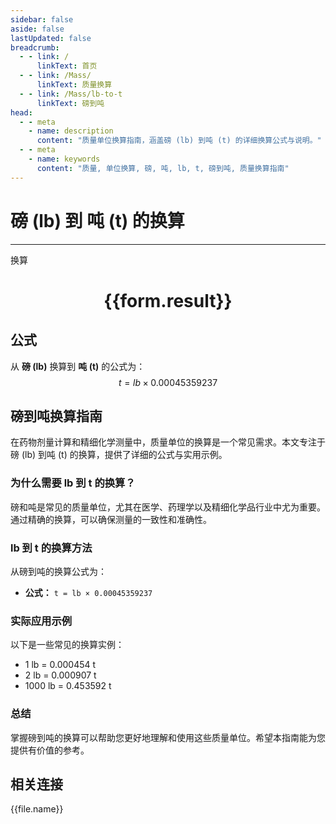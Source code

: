 ```yaml
---
sidebar: false
aside: false
lastUpdated: false
breadcrumb:
  - - link: /
      linkText: 首页
  - - link: /Mass/
      linkText: 质量换算
  - - link: /Mass/lb-to-t
      linkText: 磅到吨
head:
  - - meta
    - name: description
      content: "质量单位换算指南，涵盖磅 (lb) 到吨 (t) 的详细换算公式与说明。"
  - - meta
    - name: keywords
      content: "质量, 单位换算, 磅, 吨, lb, t, 磅到吨, 质量换算指南"
---
```

# 磅 (lb) 到 吨 (t) 的换算
---
<script setup>
import { onMounted, reactive, inject, ref } from 'vue'
import { NButton, NForm, NFormItem, NInput, NInputNumber, NSelect, NCard, useMessage,NGrid ,NGi } from 'naive-ui'
import { defineClientComponent } from 'vitepress'
import { Mass } from '../../files';

const convert = inject('convert')

const form = reactive({
  number: null,
  result: '',
})

const convertHandler = () => {
  if (form.number !== null && !isNaN(form.number)) {
    const convertedValue = parseFloat(form.number) * 0.00045359237
    form.result = `${form.number}lb = ${convertedValue.toFixed(6)}t`
  } else {
    form.result = '请输入有效的数值。'
  }
}
</script>

<n-form size="large" :model="form">
  <n-form-item label="磅 (lb)">
    <n-input-number v-model:value="form.number" placeholder="输入磅" style="width: 100%" />
  </n-form-item>
  <n-form-item>
    <n-button type="primary" @click="convertHandler" block>换算</n-button>
  </n-form-item>
</n-form>

<n-card  embedded :bordered="false" hoverable>
  <div  style="text-align:center">
    <h1>{{form.result}}</h1>
  </div>
</n-card>

## 公式

从 **磅 (lb)** 换算到 **吨 (t)** 的公式为：
$$ t = lb \times 0.00045359237 $$

## 磅到吨换算指南

在药物剂量计算和精细化学测量中，质量单位的换算是一个常见需求。本文专注于磅 (lb) 到吨 (t) 的换算，提供了详细的公式与实用示例。

### 为什么需要 lb 到 t 的换算？

磅和吨是常见的质量单位，尤其在医学、药理学以及精细化学品行业中尤为重要。通过精确的换算，可以确保测量的一致性和准确性。

### lb 到 t 的换算方法

从磅到吨的换算公式为：

- **公式：** `t = lb × 0.00045359237`

### 实际应用示例

以下是一些常见的换算实例：

- 1 lb = 0.000454 t
- 2 lb = 0.000907 t
- 1000 lb = 0.453592 t

### 总结

掌握磅到吨的换算可以帮助您更好地理解和使用这些质量单位。希望本指南能为您提供有价值的参考。

## 相关连接
<n-grid x-gap="12" :cols="4">
  <n-gi v-for="(file, index) in Mass" :key="index">
    <n-button
      text
      tag="a"
      :href="file.path"
      type="primary"
    >
      {{file.name}}
    </n-button>
  </n-gi>
</n-grid>